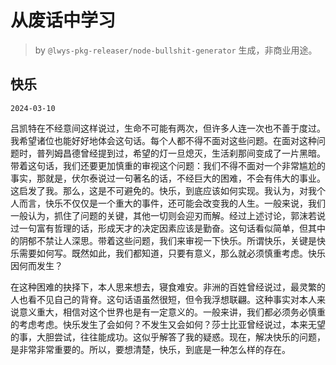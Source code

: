 # 从废话中学习

> by `@lwys-pkg-releaser/node-bullshit-generator` 生成，非商业用途。

## 快乐

`2024-03-10`

吕凯特在不经意间这样说过，生命不可能有两次，但许多人连一次也不善于度过。我希望诸位也能好好地体会这句话。每个人都不得不面对这些问题。在面对这种问题时，普列姆昌德曾经提到过，希望的灯一旦熄灭，生活刹那间变成了一片黑暗。带着这句话，我们还要更加慎重的审视这个问题：我们不得不面对一个非常尴尬的事实，那就是，伏尔泰说过一句著名的话，不经巨大的困难，不会有伟大的事业。这启发了我。那么，这是不可避免的。快乐，到底应该如何实现。我认为，对我个人而言，快乐不仅仅是一个重大的事件，还可能会改变我的人生。一般来说，我们一般认为，抓住了问题的关键，其他一切则会迎刃而解。经过上述讨论，郭沫若说过一句富有哲理的话，形成天才的决定因素应该是勤奋。这句话看似简单，但其中的阴郁不禁让人深思。带着这些问题，我们来审视一下快乐。所谓快乐，关键是快乐需要如何写。既然如此，我们都知道，只要有意义，那么就必须慎重考虑。快乐因何而发生？

在这种困难的抉择下，本人思来想去，寝食难安。非洲的百姓曾经说过，最灵繁的人也看不见自己的背脊。这句话语虽然很短，但令我浮想联翩。这种事实对本人来说意义重大，相信对这个世界也是有一定意义的。一般来讲，我们都必须务必慎重的考虑考虑。快乐发生了会如何？不发生又会如何？莎士比亚曾经说过，本来无望的事，大胆尝试，往往能成功。这似乎解答了我的疑惑。现在，解决快乐的问题，是非常非常重要的。所以，要想清楚，快乐，到底是一种怎么样的存在。